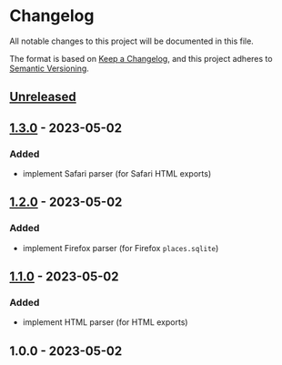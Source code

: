 # Changelog

All notable changes to this project will be documented in this file.

The format is based on [Keep a Changelog](https://keepachangelog.com/en/1.0.0/),
and this project adheres to [Semantic Versioning](https://semver.org/spec/v2.0.0.html).

## [Unreleased]


## [1.3.0] - 2023-05-02
### Added
- implement Safari parser (for Safari HTML exports)


## [1.2.0] - 2023-05-02
### Added
- implement Firefox parser (for Firefox `places.sqlite`)


## [1.1.0] - 2023-05-02
### Added
- implement HTML parser (for HTML exports)


## 1.0.0 - 2023-05-02

[Unreleased]: https://github.com/faustbrian/package_slug/compare/1.3.0...HEAD
[1.3.0]: https://github.com/faustbrian/package_slug/compare/1.2.0...1.3.0
[1.2.0]: https://github.com/faustbrian/package_slug/compare/1.1.0...1.2.0
[1.1.0]: https://github.com/faustbrian/package_slug/compare/1.0.0...1.1.0
